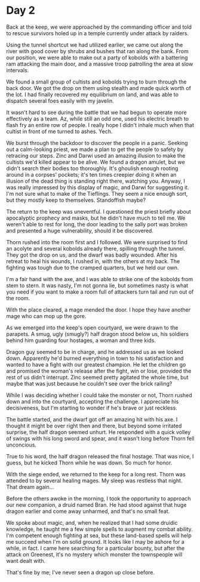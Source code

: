 # Day 2

Back at the keep, we were approached by the commanding officer and told to
rescue survivors holed up in a temple currently under attack by raiders.

Using the tunnel shortcut we had utilized earlier, we came out along the river with good cover by
shrubs and bushes that ran along the bank.  From our position, we were able to make out a party of kobolds with a battering ram attacking the main door, and a massive troop patrolling the area at slow intervals.

We found a small group of cultists and kobolds trying to burn through the back door.  We got the drop on them using stealth and made quick worth of the lot.  I had finally recovered my equilibrium on land, and was able to dispatch several foes easily with my javelin.

It wasn't hard to see during the battle that we had begun to operate more effectively as a team. Az, while still an odd one, used his electric breath to flash fry an entire row of people.  I really hope I didn't inhale much when that cultist in front of me turned to ashes.  Yech.

We burst through the backdoor to discover the people in a panic.  Seeking out a calm-looking priest, we made a plan to get the people to safety by retracing our steps.  Zinc and Darwi used an amazing illusion to make the cultists we'd killed appear to be alive.  We found a dragon amulet, but we didn't search their bodies too thoroughly.  It's ghoulish enough rooting around in a corpses' pockets; it's ten times creepier doing it when an illusion of the dead thing is standing right there, watching you.  Anyway, I was really impressed by this display of magic, and Darwi for suggesting it.  I'm not sure what to make of the Tieflings.  They seem a nice enough sort, but they mostly keep to themselves.  Standoffish maybe?

The return to the keep was uneventful. I questioned the priest briefly about apocalyptic prophecy and masks, but he didn't have much to tell me. We weren't able to rest for long, the door leading to the sally port was broken and presented a huge vulnerability, should it be discovered.

Thorn rushed into the room first and I followed.  We were surprised to find an acolyte and several kobolds already there, spilling through the tunnel.  They got the drop on us, and the dwarf was badly wounded.  After his retreat to heal his wounds, I rushed in, with the others at my back.  The fighting was tough due to the cramped quarters, but we held our own.  

I'm a fair hand with the axe, and I was able to strike one of the kobolds from stem to stern.  It was nasty, I'm not gonna lie, but sometimes nasty is what you need if you want to make a room full of attackers turn tail and run out of the room.

With the place cleared, a mage mended the door.  I hope they have another mage who can mop up the gore.

As we emerged into the keep's open courtyard, we were drawn to the parapets.  A smug, ugly (smugly?) half dragon stood below us, his soldiers behind him guarding four hostages, a woman and three kids.

Dragon guy seemed to be in charge, and he addressed us as we looked down.  Apparently he'd burned everything in town to his satisfaction and wanted to have a fight with our greatest champion.  He let the children go and promised the woman's release after the fight, win or lose, provided the rest of us didn't interrupt. Zinc seemed pretty agitated the whole time, but maybe that was just because he couldn't see over the brick railing?

While I was deciding whether I could take the monster or not, Thorn rushed down and into the courtyard, accepting the challenge.  I appreciate his decisiveness, but I'm starting to wonder if he's brave or just reckless.

The battle started, and the dwarf got off an amazing hit with his axe.  I thought it might be over right then and there, but beyond some irritated surprise, the half dragon seemed unhurt.  He responded with a quick volley of swings with his long sword and spear, and it wasn't long before Thorn fell unconcious.  

True to his word, the half dragon released the final hostage.  That was nice, I guess, but he kicked Thorn while he was down.  So much for honor.  

With the siege ended, we returned to the keep for a long rest.  Thorn was attended to by several healing mages.  My sleep was restless that night.  That dream again...

Before the others awoke in the morning, I took the opportunity to approach our new companion, a druid named Bran.  He had stood against that huge dragon earlier and come away unharmed, and that's no small feat.

We spoke about magic, and, when he realized that I had some druidic knowledge, he taught me a few simple spells to augment my combat ability.  I'm competent enough fighting at sea, but these land-based spells will help me succeed when I'm on solid ground.  It looks like I may be ashore for a while, in fact.  I came here searching for a particular bounty, but after the attack on Greenest, it's no mystery which monster the townspeople will want dealt with.  

That's fine by me; I've never seen a dragon up close before.
